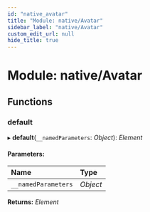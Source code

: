 ```yaml
---
id: "native_avatar"
title: "Module: native/Avatar"
sidebar_label: "native/Avatar"
custom_edit_url: null
hide_title: true
---
```


# Module: native/Avatar

## Functions

### default

▸ **default**(`__namedParameters`: *Object*): *Element*

#### Parameters:

Name | Type |
:------ | :------ |
`__namedParameters` | *Object* |

**Returns:** *Element*
